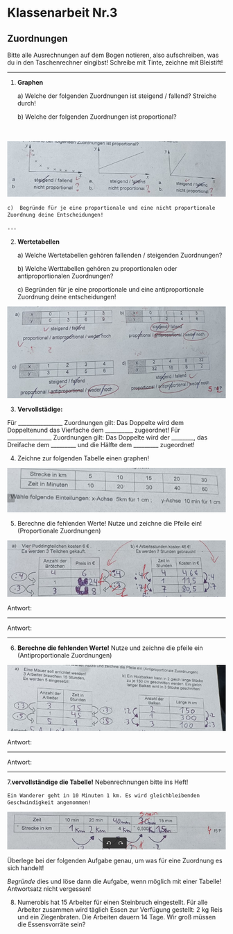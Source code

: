 # Klassenarbeit Nr.3

## Zuordnungen

Bitte alle Ausrechnungen auf dem Bogen notieren, also aufschreiben, was du in den Taschenrechner eingibst!
Schreibe mit Tinte, zeichne mit Bleistift!

---

1. **Graphen**

    a) Welche der folgenden Zuordnungen ist steigend / fallend? Streiche durch!

    b) Welche der folgenden Zuordnungen ist proportional?

<br><br>
![Graphen](./images/Graphen.png)

    c)  Begründe für je eine proportionale und eine nicht proportionale Zuordnung deine Entscheidungen!

    ---

2. **Wertetabellen**

    a) Welche Wertetabellen gehören fallenden / steigenden Zuordnungen?

    b) Welche Werttabellen gehören zu proportionalen oder antiproportionalen Zuordnungen?

    c) Begründen für je eine proportionale und eine antiproportionale Zuordnung deine entscheidungen!

![Wertetabellen](./images/Wertetabellen.png)

3. **Vervollstädige:**

Für ________________ Zuordnungen gilt: Das Doppelte wird dem Doppeltenund das Vierfache dem __________ zugeordnet!
Für ________________ Zuordnungen gilt: Das Doppelte wird der ________, das Dreifache dem _________ und die Hälfte dem _________ zugeordnet!

4. Zeichne zur folgenden Tabelle einen graphen!

![Tabelle8](./images/Tabelle8.png)

5. Berechne die fehlenden Werte! Nutze und zeichne die Pfeile ein! (Proportionale Zuordnungen)

![Tabellen3-4](./images/Tabellen3-4.png) 

Antwort:
 ______________________________________________________________________________________________


Antwort:
__________________________________________________________________________________________________

6. **Berechne die fehlenden Werte!** Nutze und zeichne die pfeile ein (Antiproportionale Zuordnungen)

![Tabellen5-6](./images/Tabellen5-6.png)

Antwort:
___________________________________________________________________________________________________

Antwort:
___________________________________________________________________________________________________

7.**vervollständige die Tabelle!** Nebenrechnungen bitte ins Heft!

    Ein Wanderer geht in 10 Minuten 1 km. Es wird gleichbleibenden Geschwindigkeit angenommen!

![Tabelle7](./images/Tabelle7.png)

Überlege bei der folgenden Aufgabe genau, um was für eine Zuordnung es sich handelt!

_Begründe_ dies und löse dann die Aufgabe, wenn möglich mit einer Tabelle!
Antwortsatz nicht vergessen!

8. Numerobis hat 15 Arbeiter für einen Steinbruch eingestellt. Für alle Arbeiter zusammen wird täglich Essen zur Verfügung gestellt: 2 kg Reis und ein Ziegenbraten. Die Arbeiten dauern 14 Tage. Wir groß müssen die Essensvorräte sein?

